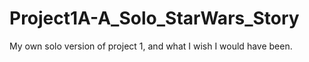 # Project1A-A_Solo_StarWars_Story
My own solo version of project 1, and what I wish I would have been. 
